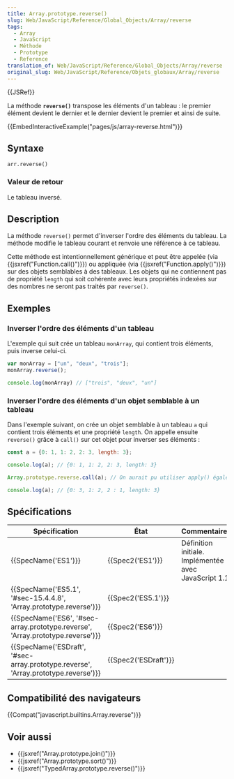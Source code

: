 ```yaml
---
title: Array.prototype.reverse()
slug: Web/JavaScript/Reference/Global_Objects/Array/reverse
tags:
  - Array
  - JavaScript
  - Méthode
  - Prototype
  - Reference
translation_of: Web/JavaScript/Reference/Global_Objects/Array/reverse
original_slug: Web/JavaScript/Reference/Objets_globaux/Array/reverse
---
```

{{JSRef}}

La méthode **`reverse()`** transpose les éléments d'un tableau : le premier élément devient le dernier et le dernier devient le premier et ainsi de suite.

{{EmbedInteractiveExample("pages/js/array-reverse.html")}}

## Syntaxe

    arr.reverse()

### Valeur de retour

Le tableau inversé.

## Description

La méthode `reverse()` permet d'inverser l'ordre des éléments du tableau. La méthode modifie le tableau courant et renvoie une référence à ce tableau.

Cette méthode est intentionnellement générique et peut être appelée (via {{jsxref("Function.call()")}}) ou appliquée (via {{jsxref("Function.apply()")}}) sur des objets semblables à des tableaux. Les objets qui ne contiennent pas de propriété `length` qui soit cohérente avec leurs propriétés indexées sur des nombres ne seront pas traités par `reverse()`.

## Exemples

### Inverser l'ordre des éléments d'un tableau

L'exemple qui suit crée un tableau `monArray`, qui contient trois éléments, puis inverse celui-ci.

```js
var monArray = ["un", "deux", "trois"];
monArray.reverse();

console.log(monArray) // ["trois", "deux", "un"]
```

### Inverser l'ordre des éléments d'un objet semblable à un tableau

Dans l'exemple suivant, on crée un objet semblable à un tableau `a` qui contient trois éléments et une propriété `length`. On appelle ensuite `reverse()` grâce à `call()` sur cet objet pour inverser ses éléments :

```js
const a = {0: 1, 1: 2, 2: 3, length: 3};

console.log(a); // {0: 1, 1: 2, 2: 3, length: 3}

Array.prototype.reverse.call(a); // On aurait pu utiliser apply() également

console.log(a); // {0: 3, 1: 2, 2 : 1, length: 3}
```

## Spécifications

| Spécification                                                                                                | État                         | Commentaires                                          |
| ------------------------------------------------------------------------------------------------------------ | ---------------------------- | ----------------------------------------------------- |
| {{SpecName('ES1')}}                                                                                     | {{Spec2('ES1')}}         | Définition initiale. Implémentée avec JavaScript 1.1. |
| {{SpecName('ES5.1', '#sec-15.4.4.8', 'Array.prototype.reverse')}}                     | {{Spec2('ES5.1')}}     |                                                       |
| {{SpecName('ES6', '#sec-array.prototype.reverse', 'Array.prototype.reverse')}}     | {{Spec2('ES6')}}         |                                                       |
| {{SpecName('ESDraft', '#sec-array.prototype.reverse', 'Array.prototype.reverse')}} | {{Spec2('ESDraft')}} |                                                       |

## Compatibilité des navigateurs

{{Compat("javascript.builtins.Array.reverse")}}

## Voir aussi

- {{jsxref("Array.prototype.join()")}}
- {{jsxref("Array.prototype.sort()")}}
- {{jsxref("TypedArray.prototype.reverse()")}}
